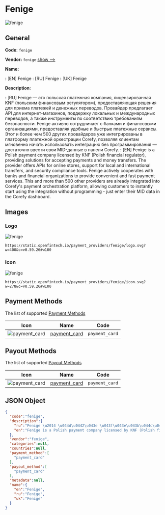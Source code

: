 
# Fenige 
![fenige](https://static.openfintech.io/payment_providers/fenige/logo.svg?w=400&c=v0.59.26#w100)  

## General 
 
**Code:** `fenige` 
 
**Vendor:** `fenige` [show -->](/vendors/fenige/) 
 
**Name:** 
 
:	[EN] Fenige 
:	[RU] Fenige 
:	[UK] Fenige 
 
**Description:** 
 
: [RU] Fenige — это польская платежная компания, лицензированная KNF (польским финансовым регулятором), предоставляющая решения для приема платежей и денежных переводов. Провайдер предлагает API для интернет-магазинов, поддержку локальных и международных переводов, а также инструменты по соответствию требованиям безопасности. Fenige активно сотрудничает с банками и финансовыми организациями, предоставляя удобные и быстрые платежные сервисы. Этот и более чем 500 других провайдеров уже интегрированы в платформу платежной оркестрации Corefy, позволяя клиентам мгновенно начать использовать интеграцию без программирования — достаточно ввести свои MID-данные в панели Corefy. 
: [EN] Fenige is a Polish payment company licensed by KNF (Polish financial regulator), providing solutions for accepting payments and money transfers. The provider offers APIs for online stores, support for local and international transfers, and security compliance tools. Fenige actively cooperates with banks and financial organizations to provide convenient and fast payment services. This and more than 500 other providers are already integrated into Corefy's payment orchestration platform, allowing customers to instantly start using the integration without programming - just enter their MID data in the Corefy dashboard. 
 

## Images 

### Logo 
 
![fenige](https://static.openfintech.io/payment_providers/fenige/logo.svg?w=400&c=v0.59.26#w100)  

```
https://static.openfintech.io/payment_providers/fenige/logo.svg?w=400&c=v0.59.26#w100
```  

### Icon 
 
![fenige](https://static.openfintech.io/payment_providers/fenige/icon.svg?w=278&c=v0.59.26#w100)  

```
https://static.openfintech.io/payment_providers/fenige/icon.svg?w=278&c=v0.59.26#w100
```  

## Payment Methods 
 
The list of supported [Payment Methods](/payment-methods/) 

|Icon|Name|Code| 
|:---:|:---:|:---:| 
|![payment_card](https://static.openfintech.io/payment_methods/payment_card/icon.svg?w=278&c=v0.59.26#w100) |[payment_card](/payment-methods/payment_card/)|`payment_card`| 
 

## Payout Methods 
 
The list of supported [Payout Methods](/payout-methods/) 

|Icon|Name|Code| 
|:---:|:---:|:---:| 
|![payment_card](https://static.openfintech.io/payout_methods/payment_card/icon.svg?w=278&c=v0.59.26#w40) |[payment_card](payout-methodspayment_card/)|`payment_card`| 
 

## JSON Object 

```json
{
  "code":"fenige",
  "description":{
    "ru":"Fenige \u2014 \u044d\u0442\u043e \u043f\u043e\u043b\u044c\u0441\u043a\u0430\u044f \u043f\u043b\u0430\u0442\u0435\u0436\u043d\u0430\u044f \u043a\u043e\u043c\u043f\u0430\u043d\u0438\u044f, \u043b\u0438\u0446\u0435\u043d\u0437\u0438\u0440\u043e\u0432\u0430\u043d\u043d\u0430\u044f KNF (\u043f\u043e\u043b\u044c\u0441\u043a\u0438\u043c \u0444\u0438\u043d\u0430\u043d\u0441\u043e\u0432\u044b\u043c \u0440\u0435\u0433\u0443\u043b\u044f\u0442\u043e\u0440\u043e\u043c), \u043f\u0440\u0435\u0434\u043e\u0441\u0442\u0430\u0432\u043b\u044f\u044e\u0449\u0430\u044f \u0440\u0435\u0448\u0435\u043d\u0438\u044f \u0434\u043b\u044f \u043f\u0440\u0438\u0435\u043c\u0430 \u043f\u043b\u0430\u0442\u0435\u0436\u0435\u0439 \u0438 \u0434\u0435\u043d\u0435\u0436\u043d\u044b\u0445 \u043f\u0435\u0440\u0435\u0432\u043e\u0434\u043e\u0432. \u041f\u0440\u043e\u0432\u0430\u0439\u0434\u0435\u0440 \u043f\u0440\u0435\u0434\u043b\u0430\u0433\u0430\u0435\u0442 API \u0434\u043b\u044f \u0438\u043d\u0442\u0435\u0440\u043d\u0435\u0442-\u043c\u0430\u0433\u0430\u0437\u0438\u043d\u043e\u0432, \u043f\u043e\u0434\u0434\u0435\u0440\u0436\u043a\u0443 \u043b\u043e\u043a\u0430\u043b\u044c\u043d\u044b\u0445 \u0438 \u043c\u0435\u0436\u0434\u0443\u043d\u0430\u0440\u043e\u0434\u043d\u044b\u0445 \u043f\u0435\u0440\u0435\u0432\u043e\u0434\u043e\u0432, \u0430 \u0442\u0430\u043a\u0436\u0435 \u0438\u043d\u0441\u0442\u0440\u0443\u043c\u0435\u043d\u0442\u044b \u043f\u043e \u0441\u043e\u043e\u0442\u0432\u0435\u0442\u0441\u0442\u0432\u0438\u044e \u0442\u0440\u0435\u0431\u043e\u0432\u0430\u043d\u0438\u044f\u043c \u0431\u0435\u0437\u043e\u043f\u0430\u0441\u043d\u043e\u0441\u0442\u0438. Fenige \u0430\u043a\u0442\u0438\u0432\u043d\u043e \u0441\u043e\u0442\u0440\u0443\u0434\u043d\u0438\u0447\u0430\u0435\u0442 \u0441 \u0431\u0430\u043d\u043a\u0430\u043c\u0438 \u0438 \u0444\u0438\u043d\u0430\u043d\u0441\u043e\u0432\u044b\u043c\u0438 \u043e\u0440\u0433\u0430\u043d\u0438\u0437\u0430\u0446\u0438\u044f\u043c\u0438, \u043f\u0440\u0435\u0434\u043e\u0441\u0442\u0430\u0432\u043b\u044f\u044f \u0443\u0434\u043e\u0431\u043d\u044b\u0435 \u0438 \u0431\u044b\u0441\u0442\u0440\u044b\u0435 \u043f\u043b\u0430\u0442\u0435\u0436\u043d\u044b\u0435 \u0441\u0435\u0440\u0432\u0438\u0441\u044b. \u042d\u0442\u043e\u0442 \u0438 \u0431\u043e\u043b\u0435\u0435 \u0447\u0435\u043c 500 \u0434\u0440\u0443\u0433\u0438\u0445 \u043f\u0440\u043e\u0432\u0430\u0439\u0434\u0435\u0440\u043e\u0432 \u0443\u0436\u0435 \u0438\u043d\u0442\u0435\u0433\u0440\u0438\u0440\u043e\u0432\u0430\u043d\u044b \u0432 \u043f\u043b\u0430\u0442\u0444\u043e\u0440\u043c\u0443 \u043f\u043b\u0430\u0442\u0435\u0436\u043d\u043e\u0439 \u043e\u0440\u043a\u0435\u0441\u0442\u0440\u0430\u0446\u0438\u0438 Corefy, \u043f\u043e\u0437\u0432\u043e\u043b\u044f\u044f \u043a\u043b\u0438\u0435\u043d\u0442\u0430\u043c \u043c\u0433\u043d\u043e\u0432\u0435\u043d\u043d\u043e \u043d\u0430\u0447\u0430\u0442\u044c \u0438\u0441\u043f\u043e\u043b\u044c\u0437\u043e\u0432\u0430\u0442\u044c \u0438\u043d\u0442\u0435\u0433\u0440\u0430\u0446\u0438\u044e \u0431\u0435\u0437 \u043f\u0440\u043e\u0433\u0440\u0430\u043c\u043c\u0438\u0440\u043e\u0432\u0430\u043d\u0438\u044f \u2014 \u0434\u043e\u0441\u0442\u0430\u0442\u043e\u0447\u043d\u043e \u0432\u0432\u0435\u0441\u0442\u0438 \u0441\u0432\u043e\u0438 MID-\u0434\u0430\u043d\u043d\u044b\u0435 \u0432 \u043f\u0430\u043d\u0435\u043b\u0438 Corefy.",
    "en":"Fenige is a Polish payment company licensed by KNF (Polish financial regulator), providing solutions for accepting payments and money transfers. The provider offers APIs for online stores, support for local and international transfers, and security compliance tools. Fenige actively cooperates with banks and financial organizations to provide convenient and fast payment services. This and more than 500 other providers are already integrated into Corefy's payment orchestration platform, allowing customers to instantly start using the integration without programming - just enter their MID data in the Corefy dashboard."
  },
  "vendor":"fenige",
  "categories":null,
  "countries":null,
  "payment_method":[
    "payment_card"
  ],
  "payout_method":[
    "payment_card"
  ],
  "metadata":null,
  "name":{
    "en":"Fenige",
    "ru":"Fenige",
    "uk":"Fenige"
  }
}
```  
